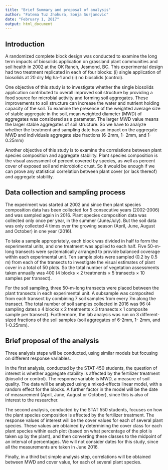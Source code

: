```yaml
---
title: "Brief Summary and proposal of analysis"
author: "Fatema Tuz Jhohura, Sonja Surjanovic"
date: "February 1, 2017"
output: html_document
---
```


## Introduction

A randomized complete block design was conducted to examine the long term impacts of biosolids application on grassland plant communities and soil health in 2002 at the OK Ranch, Jesmond, BC. This experimental design had two treatment replicated in each of four blocks: (i) single application of biosolids at 20 dry Mg ha-1 and (ii) no biosolids (control). 

One objective of this study is to investigate whether the single biosolids application contributed to overall improved soil structure by providing a food source for microbial activity and forming soil aggregates. These improvements to soil structure can increase the water and nutrient holding capacity of the soil. To examine the presence of the weighted average size of stable aggregate in the soil, mean weighted diameter (MWD) of aggregates was considered as a parameter. The larger MWD value means the larger stable aggregates of soil structure. So we have to analyze whether the treatment and sampling date has an impact on the aggregate MWD and individuals aggregate size fractions (6-2mm, 1- 2mm, and 1-0.25mm)

Another objective of this study is to examine the correlations between plant species composition and aggregate stability. Plant species composition is the visual assessment of percent covered by species, as well as percent cover of exposed soil and microbiotic crust. So it would be enough if we can prove any statistical correlation between plant cover (or lack thereof) and aggregate stability.


## Data collection and sampling process

The experiment was started at 2002 and since then plant species composition data has been collected for 5 consecutive years (2002-2006) and was sampled again in 2016. Plant species composition data was collected only once per year, in the summer (June/July). But the soil data was only collected 4 times over the growing season (April, June, August and October) in one year (2016).

To take a sample appropriately, each block was divided in half to form the experimental units, and one treatment was applied to each half. Five 50-m-long transects were systematically arranged to provide balanced coverage within each experimental unit. Ten sample plots were sampled (0.2 by 0.5 m) from each of the transects to investigate the visual estimates of plant cover in a total of 50 plots. So the total number of vegetation assessments taken annually was 400 (4 blocks × 2 treatments × 5 transects × 10 samples per transect).

For the soil sampling, three 50-m-long transects were placed between the plant transects in each experimental unit. A subsample was composited from each transect by combining 7 soil samples from every 7m along the transect. The total number of soil samples collected in 2016 was 96 (4 sampling dates x 4 blocks x 2 treatments x 3 transects x 1 composite sample per transect). Furthermore, the lab analysis was run on 3 different-sized fractions of the soil samples (soil aggregates of 6-2mm, 1- 2mm, and 1-0.25mm).

## Brief proposal of the analysis

Three analysis steps will be conducted, using similar models but focusing on different response variables.

In the first analysis, conducted by the STAT 450 students, the question of interest is whether aggregate stability is affected by the fertilizer treatment (biosolid or control). The response variable is MWD, a measure of soil quality. The data will be analyzed using a mixed-effects linear model, with a random effect for the blocks. A further factor in the model will be the date of measurement (April, June, August or October), since this is also of interest to the researcher.

The second analysis, conducted by the STAT 550 students, focuses on how the plant species composition is affected by the fertilizer treatment. The response values of interest will be the cover values for each of several plant species. These values are obtained by determining the cover class for each plant species within each plot (based on what percentage of the plot is taken up by the plant), and then converting these classes to the midpoint of an interval of percentages. We will not consider dates for this study, since all the measurements are taken in June 2016.

Finally, in a third but simple analysis step, correlations will be obtained between MWD and cover value, for each of several plant species.
